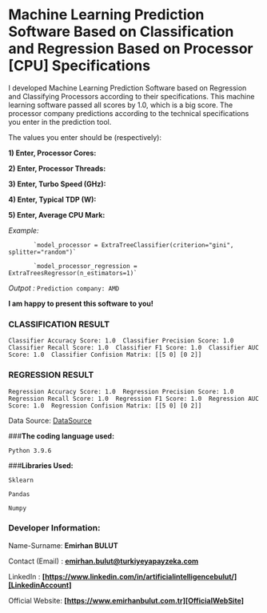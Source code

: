 # **Machine Learning Prediction Software Based on Classification and Regression Based on Processor [CPU] Specifications**
I developed Machine Learning Prediction Software based on Regression and Classifying Processors according to their specifications. This machine learning software passed all scores by 1.0, which is a big score. The processor company predictions according to the technical specifications you enter in the prediction tool.

The values you enter should be (respectively):

**1) Enter, Processor Cores:** 

**2) Enter, Processor Threads:** 

**3) Enter, Turbo Speed (GHz):**

**4) Enter, Typical TDP (W):** 

**5) Enter, Average CPU Mark:**


_Example:_ 

           `model_processor = ExtraTreeClassifier(criterion="gini", splitter="random")`
          
           `model_processor_regression = ExtraTreesRegressor(n_estimators=1)`

_Outpot :_ `Prediction company: AMD`

**I am happy to present this software to you!**

### CLASSIFICATION RESULT

`Classifier Accuracy Score: 1.0 
Classifier Precision Score: 1.0 
Classifier Recall Score: 1.0 
Classifier F1 Score: 1.0 
Classifier AUC Score: 1.0 
Classifier Confision Matrix: [[5 0]
                              [0 2]] `

### REGRESSION RESULT

`Regression Accuracy Score: 1.0 
Regression Precision Score: 1.0 
Regression Recall Score: 1.0 
Regression F1 Score: 1.0 
Regression AUC Score: 1.0 
Regression Confision Matrix: [[5 0]
                              [0 2]]` 


Data Source: [DataSource]

###**The coding language used:**

`Python 3.9.6`

###**Libraries Used:**

`Sklearn`

`Pandas`

`Numpy`

### **Developer Information:**

Name-Surname: **Emirhan BULUT**

Contact (Email) : **emirhan.bulut@turkiyeyapayzeka.com**

LinkedIn : **[https://www.linkedin.com/in/artificialintelligencebulut/][LinkedinAccount]**

[LinkedinAccount]: https://www.linkedin.com/in/artificialintelligencebulut/

Official Website: **[https://www.emirhanbulut.com.tr][OfficialWebSite]**

[OfficialWebSite]: https://www.emirhanbulut.com.tr

[DataSource]: https://www.cpubenchmark.net/desktop.html
